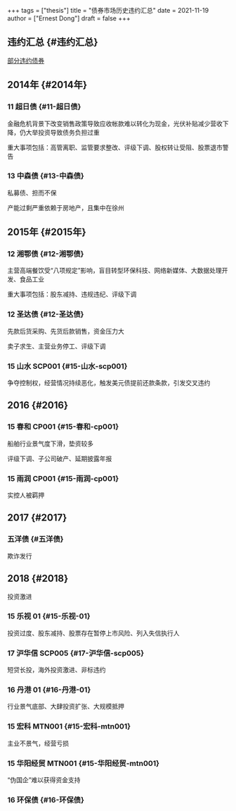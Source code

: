+++
tags = ["thesis"]
title = "债券市场历史违约汇总"
date = 2021-11-19
author = ["Ernest Dong"]
draft = false
+++

## 违约汇总 {#违约汇总}

[部分违约债券](~/Desktop/thesis/default.csv)


## 2014年 {#2014年}


### 11 超日债 {#11-超日债}

金融危机背景下改变销售政策导致应收帐款难以转化为现金，光伏补贴减少营收下降，仍大举投资导致债务负担过重

重大事项包括：高管离职、监管要求整改、评级下调、股权转让受阻、股票退市警告


### 13 中森债 {#13-中森债}

私募债、担而不保

产能过剩严重依赖于房地产，且集中在徐州


## 2015年 {#2015年}


### 12 湘鄂债 {#12-湘鄂债}

主营高端餐饮受“八项规定”影响，盲目转型环保科技、网络新媒体、大数据处理开发、食品工业

重大事项包括：股东减持、违规违纪、评级下调


### 12 圣达债 {#12-圣达债}

先款后货采购、先货后款销售，资金压力大

卖子求生、主营业务停工、评级下调


### 15 山水 SCP001 {#15-山水-scp001}

争夺控制权，经营情况持续恶化，触发美元债提前还款条款，引发交叉违约


## 2016 {#2016}


### 15 春和 CP001 {#15-春和-cp001}

船舶行业景气度下滑，垫资较多

评级下调、子公司破产、延期披露年报


### 15 雨润 CP001 {#15-雨润-cp001}

实控人被羁押


## 2017 {#2017}


### 五洋债 {#五洋债}

欺诈发行


## 2018 {#2018}

投资激进


### 15 乐视 01 {#15-乐视-01}

投资过度、股东减持、股票存在暂停上市风险、列入失信执行人


### 17 沪华信 SCP005 {#17-沪华信-scp005}

短贷长投，海外投资激进、非标违约


### 16 丹港 01 {#16-丹港-01}

行业景气底部、大肆投资扩张、大规模抵押


### 15 宏科 MTN001 {#15-宏科-mtn001}

主业不景气，经营亏损


### 15 华阳经贸 MTN001 {#15-华阳经贸-mtn001}

“伪国企”难以获得资金支持


### 16 环保债 {#16-环保债}
